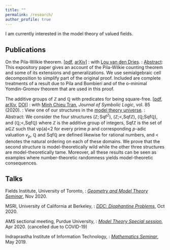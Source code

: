 ```yaml
---
title: ""
permalink: /research/
author_profile: true
---
```

<script type="text/javascript"
  src="https://www.maths.nottingham.ac.uk/plp/pmadw/LaTeXMathML.js">
 </script>

I am currently interested in the model theory of valued fields. 

## Publications

On the Pila-Wilkie theorem. [<a href="http://neerbhardwaj.github.io/files/On%20the%20Pila-Wilkie%20theorem.pdf" target="_blank">pdf</a>, <a href="https://arxiv.org/abs/2010.14046" target=_blank>arXiv</a>]
: with <a href="https://math.illinois.edu/directory/profile/vddries" target="_blank">Lou van den Dries</a>. <!-- , <i>Submitted</i>. --> 
: <u>Abstract</u>: This expository paper gives an account of the Pila-Wilkie counting theorem and some of its extensions and generalizations. We use semialgebraic cell decomposition to simplify part of the original proof. Included are complete treatments of a result due to Pila and Bombieri and of the o-minimal Yomdin-Gromov theorem that are used in this proof. 

The additive groups of ℤ and ℚ with predicates for being square-free. [<a href="http://neerbhardwaj.github.io/files/The%20additive%20groups%20of%20ℤ%20and%20%20ℚ%20with%20predicates%20for%20being%20square-free.pdf" target="_blank">pdf</a>, <a href="https://arxiv.org/abs/1707.00096" target="_blank">arXiv</a>, <a href="https://doi.org/10.1017/jsl.2020.30" target="_blank">DOI</a>]
: with <a href="https://faculty.math.illinois.edu/~mctran2/" target="_blank"> Minh Chieu Tran</a>, <i>Journal of Symbolic Logic</i>, vol. 85 (2020).
: View one of our structures in the <a href="http://forkinganddividing.com/#_02_54" target="blank">model theory universe</a>.
: Abstract: We consider the four structures $(\mathbb{Z};\text{Sqf}^{\mathbb{Z}})$, (ℤ;<,Sqfℤ), (ℚ;Sqfℚ), and (ℚ;<,Sqfℚ) where ℤ is the additive group of integers, Sqfℤ is the set of a∈ℤ such that vp(a)<2 for every prime $p$ and corresponding $p$-adic valuation $v_p$, ℚ and Sqfℚ are defined likewise for rational numbers, and < denotes the natural ordering on each of these domains. We prove that the second structure is model-theoretically wild while the other three structures are model-theoretically tame. Moreover, all these results can be seen as examples where number-theoretic randomness yields model-theoretic consequences.






## Talks
Fields Institute, University of Toronto,
: <a href="http://www.fields.utoronto.ca/activities/20-21/geometry-and-model-theory-seminar" target="_blank"> <i>Geometry and Model Theory Seminar</i></a>, Nov 2020.

MSRI, University of California at Berkeley,
: <a href="https://www.msri.org/web/msri/scientific/colloquia-seminars/fall-2020-seminars/ddc-2020-diophantine-problems" target="_blank"><i>DDC: Diophantine Problems</i></a>, Oct 2020.
 
AMS sectional meeting, Purdue University,
: <a href="http://www.ams.org/meetings/sectional/2280_program_ss41.html#title" target="_blank"><i>Model Theory Special session</i></a>, Apr 2020. (cancelled due to COVID-19)

Indraprastha Institute of Information Technology,
: <a href="https://math.iiitd.ac.in/math-msems19.html" target="_blank"><i>Mathematics Seminar</i></a>, May 2019.





